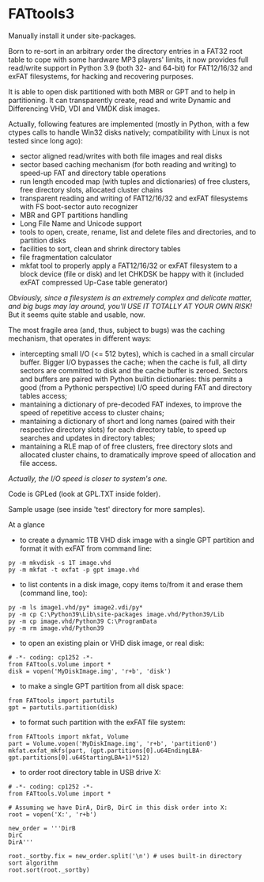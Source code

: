 FATtools3
=========

Manually install it under site-packages.

Born to re-sort in an arbitrary order the directory entries in a FAT32 root table to cope with some hardware MP3 players' limits, it now provides full read/write support in Python 3.9 (both 32- and 64-bit) for FAT12/16/32 and exFAT filesystems, for hacking and recovering purposes.

It is able to open disk partitioned with both MBR or GPT and to help in partitioning.
It can transparently create, read and write Dynamic and Differencing VHD, VDI and VMDK disk images.

Actually, following features are implemented (mostly in Python, with a few ctypes calls to handle Win32 disks natively; compatibility with Linux is not tested since long ago):
- sector aligned read/writes with both file images and real disks
- sector based caching mechanism (for both reading and writing) to speed-up FAT and directory table operations
- run length encoded map (with tuples and dictionaries) of free clusters, free directory slots, allocated cluster chains
- transparent reading and writing of FAT12/16/32 and exFAT filesystems with FS boot-sector auto recognizer
- MBR and GPT partitions handling
- Long File Name and Unicode support
- tools to open, create, rename, list and delete files and directories, and to partition disks
- facilities to sort, clean and shrink directory tables
- file fragmentation calculator
- mkfat tool to properly apply a FAT12/16/32 or exFAT filesystem to a block device (file or disk) and let CHKDSK be happy with it (included exFAT compressed Up-Case table generator)

*Obviously, since a filesystem is an extremely complex and delicate matter, and big bugs may lay around, you'll USE IT TOTALLY AT YOUR OWN RISK!* But it seems quite stable and usable, now.

The most fragile area (and, thus, subject to bugs) was the caching mechanism, that operates in different ways:
- intercepting small I/O (<= 512 bytes), which is cached in a small circular buffer. Bigger I/O bypasses the cache; when the cache is full, all dirty sectors are committed to disk and the cache buffer is zeroed. Sectors and buffers are paired with Python builtin dictionaries: this permits a good (from a Pythonic perspective) I/O speed during FAT and directory tables access;
- mantaining a dictionary of pre-decoded FAT indexes, to improve the speed of repetitive access to cluster chains;
- mantaining a dictionary of short and long names (paired with their respective directory slots) for each directory table, to speed up searches and updates in directory tables;
- mantaining a RLE map of of free clusters, free directory slots and allocated cluster chains, to dramatically improve speed of allocation and file access. 

*Actually, the I/O speed is closer to system's one.*

Code is GPLed (look at GPL.TXT inside folder).


Sample usage (see inside 'test' directory for more samples).


At a glance

- to create a dynamic 1TB VHD disk image with a single GPT partition and format it with exFAT from command line:
```
py -m mkvdisk -s 1T image.vhd
py -m mkfat -t exfat -p gpt image.vhd
```

- to list contents in a disk image, copy items to/from it and erase them (command line, too):
```
py -m ls image1.vhd/py* image2.vdi/py*
py -m cp C:\Python39\Lib\site-packages image.vhd/Python39/Lib
py -m cp image.vhd/Python39 C:\ProgramData
py -m rm image.vhd/Python39
```

- to open an existing plain or VHD disk image, or real disk:
```
# -*- coding: cp1252 -*-
from FATtools.Volume import *
disk = vopen('MyDiskImage.img', 'r+b', 'disk')
```

- to make a single GPT partition from all disk space:
```
from FATtools import partutils
gpt = partutils.partition(disk)
```

- to format such partition with the exFAT file system:
```
from FATtools import mkfat, Volume
part = Volume.vopen('MyDiskImage.img', 'r+b', 'partition0')
mkfat.exfat_mkfs(part, (gpt.partitions[0].u64EndingLBA-gpt.partitions[0].u64StartingLBA+1)*512)
```

- to order root directory table in USB drive X:
```
# -*- coding: cp1252 -*-
from FATtools.Volume import *

# Assuming we have DirA, DirB, DirC in this disk order into X:
root = vopen('X:', 'r+b')

new_order = '''DirB
DirC
DirA'''

root._sortby.fix = new_order.split('\n') # uses built-in directory sort algorithm
root.sort(root._sortby)
```
